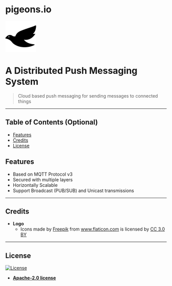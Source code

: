 # pigeons.io
![pigeons logo](logo.png?raw=true&s=128 "Title")

# A Distributed Push Messaging System

> Cloud based push messaging for sending messages to connected things

---

## Table of Contents (Optional)

- [Features](#features)
- [Credits](#credits)
- [License](#license)

## Features
- Based on MQTT Protocol v3
- Secured with multiple layers
- Horizontally Scalable
- Support Broadcast (PUB/SUB) and Unicast transmissions
---

## Credits
- **Logo**
    - Icons made by <a href="https://www.freepik.com/" title="Freepik">Freepik</a> from <a href="https://www.flaticon.com/" title="Flaticon">www.flaticon.com</a> is licensed by <a href="http://creativecommons.org/licenses/by/3.0/" title="Creative Commons BY 3.0" target="_blank">CC 3.0 BY</a></div>

---

## License

[![License](https://img.shields.io/badge/License-Apache%202.0-blue.svg)](https://opensource.org/licenses/Apache-2.0)

- **[Apache-2.0 license](https://www.apache.org/licenses/LICENSE-2.0)**